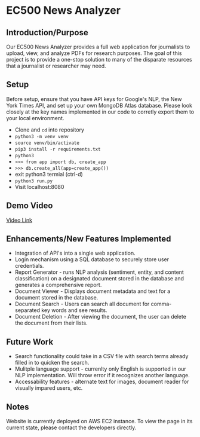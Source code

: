 # EC500 News Analyzer

## Introduction/Purpose

Our EC500 News Analyzer provides a full web application for journalists to upload, view, and analyze PDFs for research purposes.
The goal of this project is to provide a one-stop solution to many of the disparate resources that a journalist or researcher may need.

## Setup

Before setup, ensure that you have API keys for Google's NLP, the New York Times API, and set up your own MongoDB Atlas database. Please look closely at the key names implemented in our code to corretly export them to your local environment.

- Clone and `cd` into repository
- `python3 -m venv venv`
- `source venv/bin/activate`
- `pip3 install -r requirements.txt`
- `python3`
- `>>> from app import db, create_app`
- `>>> db.create_all(app=create_app())`
- exit python3 termial (ctrl-d)
- `python3 run.py`
- Visit localhost:8080

## Demo Video

[Video Link](https://github.com/benleone90/EC500_News_Analyzer/blob/main/video/demo.mp4)

## Enhancements/New Features Implemented

- Integration of API's into a single web application.
- Login mechanism using a SQL database to securely store user credentials.
- Report Generator - runs NLP analysis (sentiment, entity, and content classification) on a designated document stored in the database and generates a comprehensive report.
- Document Viewer - Displays document metadata and text for a document stored in the database.
- Document Search - Users can search all document for comma-separated key words and see results.
- Document Deletion - After viewing the document, the user can delete the document from their lists.

## Future Work

- Search functionality could take in a CSV file with search terms already filled in to quicken the search.
- Mulitple language support - currenlty only English is supported in our NLP implementation. Will throw error if it recognizes another language.
- Accessability features - alternate text for images, document reader for visually impared users, etc.

## Notes

Website is currently deployed on AWS EC2 instance. To view the page in its current state, please contact the developers directly.
